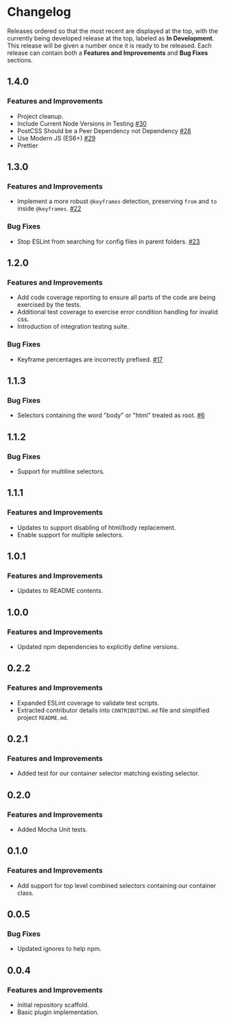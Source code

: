 # Changelog

Releases ordered so that the most recent are displayed at the top, with the currently being developed release at the top, labeled as **In Development**. This release will be given a number once it is ready to be released. Each release can contain both a **Features and Improvements** and **Bug Fixes** sections.

## 1.4.0

### Features and Improvements

-   Project cleanup.
-   Include Current Node Versions in Testing [#30](https://github.com/dbtedman/postcss-prefixwrap/issues/30)
-   PostCSS Should be a Peer Dependency not Dependency [#28](https://github.com/dbtedman/postcss-prefixwrap/issues/28)
-   Use Modern JS (ES6+) [#29](https://github.com/dbtedman/postcss-prefixwrap/issues/29)
-   Prettier

## 1.3.0

### Features and Improvements

-   Implement a more robust `@keyframes` detection, preserving `from` and `to` inside `@keyframes`. [#22](https://github.com/dbtedman/postcss-prefixwrap/pull/22)

### Bug Fixes

-   Stop ESLint from searching for config files in parent folders. [#23](https://github.com/dbtedman/postcss-prefixwrap/pull/23)

## 1.2.0

### Features and Improvements

-   Add code coverage reporting to ensure all parts of the code are being exercised by the tests.
-   Additional test coverage to exercise error condition handling for invalid css.
-   Introduction of integration testing suite.

### Bug Fixes

-   Keyframe percentages are incorrectly prefixed. [#17](https://github.com/dbtedman/postcss-prefixwrap/issues/17)

## 1.1.3

### Bug Fixes

-   Selectors containing the word "body" or "html" treated as root. [#6](https://github.com/dbtedman/postcss-prefixwrap/issues/6)

## 1.1.2

### Bug Fixes

-   Support for multiline selectors.

## 1.1.1

### Features and Improvements

-   Updates to support disabling of html/body replacement.
-   Enable support for multiple selectors.

## 1.0.1

### Features and Improvements

-   Updates to README contents.

## 1.0.0

### Features and Improvements

-   Updated npm dependencies to explicitly define versions.

## 0.2.2

### Features and Improvements

-   Expanded ESLint coverage to validate test scripts.
-   Extracted contributor details into `CONTRIBUTING.md` file and simplified project `README.md`.

## 0.2.1

### Features and Improvements

-   Added test for our container selector matching existing selector.

## 0.2.0

### Features and Improvements

-   Added Mocha Unit tests.

## 0.1.0

### Features and Improvements

-   Add support for top level combined selectors containing our container class.

## 0.0.5

### Bug Fixes

-   Updated ignores to help npm.

## 0.0.4

### Features and Improvements

-   Initial repository scaffold.
-   Basic plugin implementation.
